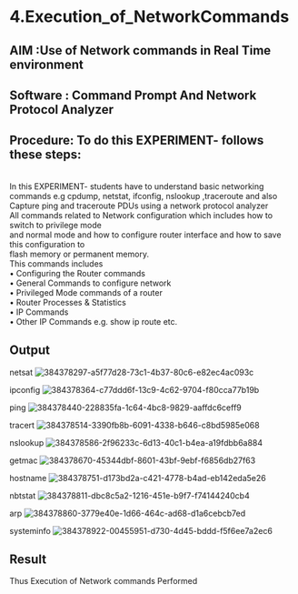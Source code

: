 # 4.Execution_of_NetworkCommands
## AIM :Use of Network commands in Real Time environment
## Software : Command Prompt And Network Protocol Analyzer
## Procedure: To do this EXPERIMENT- follows these steps:
<BR>
In this EXPERIMENT- students have to understand basic networking commands e.g cpdump, netstat, ifconfig, nslookup ,traceroute and also Capture ping and traceroute PDUs using a network protocol analyzer 
<BR>
All commands related to Network configuration which includes how to switch to privilege mode
<BR>
and normal mode and how to configure router interface and how to save this configuration to
<BR>
flash memory or permanent memory.
<BR>
This commands includes
<BR>
• Configuring the Router commands
<BR>
• General Commands to configure network
<BR>
• Privileged Mode commands of a router 
<BR>
• Router Processes & Statistics
<BR>
• IP Commands
<BR>
• Other IP Commands e.g. show ip route etc.
<BR>

## Output
netsat
![384378297-a5f77d28-73c1-4b37-80c6-e82ec4ac093c](https://github.com/user-attachments/assets/adea6bd5-8f54-486f-b719-c5692c5c99b0)

ipconfig
![384378364-c77ddd6f-13c9-4c62-9704-f80cca77b19b](https://github.com/user-attachments/assets/442af1d0-9143-4460-831b-723aea4db13b)

ping
![384378440-228835fa-1c64-4bc8-9829-aaffdc6ceff9](https://github.com/user-attachments/assets/d2734da4-6b48-46e2-abdb-b2fd35efa893)

tracert
![384378514-3390fb8b-6091-4338-b646-c8bd5985e068](https://github.com/user-attachments/assets/7f94e584-687c-4bcb-8068-eab8944221a0)

nslookup
![384378586-2f96233c-6d13-40c1-b4ea-a19fdbb6a884](https://github.com/user-attachments/assets/4e816ec1-6e8d-4ed5-b9d4-bd5fa91628b7)

getmac
![384378670-45344dbf-8601-43bf-9ebf-f6856db27f63](https://github.com/user-attachments/assets/b1698d9f-b530-402e-b1f4-f8b9cefb084f)

hostname
![384378751-d173bd2a-c421-4778-b4ad-eb142eda5e26](https://github.com/user-attachments/assets/a39f94bb-c03b-44d8-b223-aaf28e7822e0)

nbtstat
![384378811-dbc8c5a2-1216-451e-b9f7-f74144240cb4](https://github.com/user-attachments/assets/3e425dc8-ceff-40a5-a43c-02f36aa203c7)

arp
![384378860-3779e40e-1d66-464c-ad68-d1a6cebcb7ed](https://github.com/user-attachments/assets/a1087ecc-7172-4fd9-9d0c-00a53b189b64)

systeminfo
![384378922-00455951-d730-4d45-bddd-f5f6ee7a2ec6](https://github.com/user-attachments/assets/d5c80453-1fc8-4e5f-b6f7-e6b0ca9a2843)



## Result
Thus Execution of Network commands Performed 

